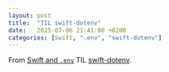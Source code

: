 ```yaml
---
layout: post
title:  "TIL swift-dotenv"
date:   2025-07-06 21:41:00 +0200
categories: [Swift, ".env", "swift-dotenv"]
---
```

From [Swift and `.env`](https://www.cocoanetics.com/2025/02/swift-and-env/) TIL [swift-dotenv](https://github.com/thebarndog/swift-dotenv).
